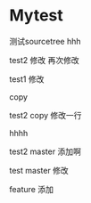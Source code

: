 # Mytest
测试sourcetree
hhh

test2 修改  再次修改


test1 修改

copy

test2 copy 修改一行 

hhhh

test2 master  添加啊

 
 test master 修改

feature 添加

